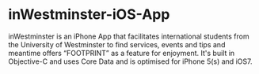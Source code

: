 # inWestminster-iOS-App
inWestminster is an iPhone App that facilitates international students from the University of Westminster to find services, events and tips and meantime offers “FOOTPRINT” as a feature for enjoyment. It's built in Objective-C and uses Core Data and is optimised for iPhone 5(s) and iOS7. 
